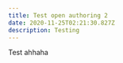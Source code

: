 ```yaml
---
title: Test open authoring 2
date: 2020-11-25T02:21:30.827Z
description: Testing
---
```

Test ahhaha